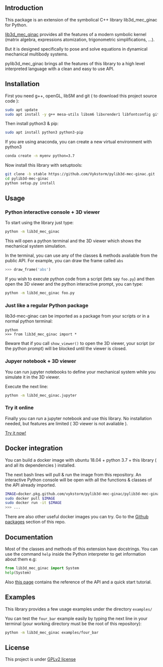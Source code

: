 
## Introduction

This package is an extension of the symbolical C++ library lib3d_mec_ginac for Python.

[lib3d_mec_ginac](http://www.imem.unavarra.es/3d_mec/download/lib3d-mec-ginac/eccomas2007_paper.pdf) provides all the features of a modern symbolic kernel (matrix algebra, expressions atomization, trigonometric simplifications, ...).

But it is designed specifically to pose and solve equations in dynamical mechanical multibody systems.

pylib3d_mec_ginac brings all the features of this library to a high level interpreted language with a clean and easy to use API.



## Installation

First you need g++, openGL, libSM and git ( to download this project source code ):
```bash
sudo apt update
sudo apt install -y g++ mesa-utils libsm6 libxrender1 libfontconfig git
```

Then install python3 & pip:
```bash
sudo apt install python3 python3-pip
```
If you are using anaconda, you can create a new virtual environment with python3
```bash
conda create -n myenv python=3.7
```


Now install this library with setuptools:
```bash
git clone -b stable https://github.com/Vykstorm/pylib3d-mec-ginac.git
cd pylib3d-mec-ginac
python setup.py install
```


## Usage

### Python interactive console + 3D viewer

To start using the library just type:

```bash
python -m lib3d_mec_ginac
```

This will open a python terminal and the 3D viewer which shows the mechanical system simulation.

In the terminal, you can use any of the classes & methods avaliable from the public API.
For example, you can draw the frame called ``abs``
```python
>>> draw_frame('abs')
```

If you wish to execute python code from a script (lets say ``foo.py``) and then open the 3D viewer and the python interactive prompt, you can type:
```bash
python -m lib3d_mec_ginac foo.py
```

### Just like a regular Python package

lib3d-mec-ginac can be imported as a package from your scripts or in a normal python terminal:

```
python
>>> from lib3d_mec_ginac import *
```
Beware that if you call ``show_viewer()`` to open the 3D viewer, your script (or the python prompt) will be blocked until the viewer is closed.



### Jupyer notebook + 3D viewer

You can run jupyter notebooks to define your mechanical system while you simulate it in the 3D viewer.

Execute the next line:
```bash
python -m lib3d_mec_ginac.jupyter
```

### Try it online

Finally you can run a jupyter notebook and use this library. No installation needed, but features are limited ( 3D viewer is not avaliable ).

[Try it now!](https://pylib3d-mec-ginac.herokuapp.com/notebooks/Untitled.ipynb)




## Docker integration

You can build a docker image with ubuntu 18.04 + python 3.7 + this library ( and all its dependencies ) installed.

The next bash lines will pull & run the image from this repository. An interactive Python console will be open with all the functions & classes of the API already imported.

```bash
IMAGE=docker.pkg.github.com/vykstorm/pylib3d-mec-ginac/pylib3d-mec-ginac:1.0.0
sudo docker pull $IMAGE
sudo docker run -it $IMAGE
>>> ...
```

There are also other useful docker images you can try. Go to the [Github packages](https://github.com/Vykstorm/pylib3d-mec-ginac/packages) section of this repo.




## Documentation

Most of the classes and methods of this extension have docstrings. You can use the command ```help``` inside the Python interpreter to get information about them
e.g:
```python
from lib3d_mec_ginac import System
help(System)
```

Also [this page](https://pylib3d-mec-ginac-docs.herokuapp.com/) contains the reference of the API and a quick start tutorial.





## Examples


This library provides a few usage examples under the directory ``examples/``


You can test the ``four_bar`` example easily by typing the next line in your terminal (your working directory must be the root of this repository):
```bash
python -m lib3d_mec_ginac examples/four_bar
```



## License

This project is under [GPLv2 license](LICENSE.txt)
